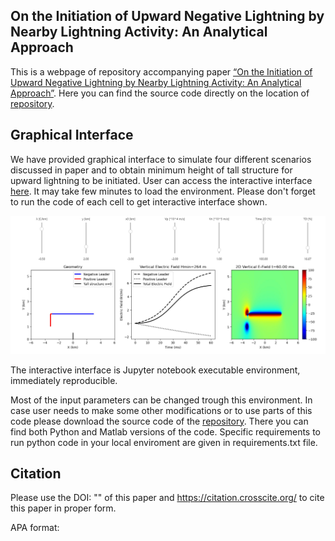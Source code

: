 ## On the Initiation of Upward Negative Lightning by Nearby Lightning Activity: An Analytical Approach
This is a webpage of repository accompanying paper [“On the Initiation of Upward Negative Lightning by Nearby Lightning Activity: An Analytical Approach”](https://www.agu.org/). Here you can find the source code directly on the location of [repository](https://github.com/IToni93/other_triggered_lightning_analytical).

## Graphical Interface
We have provided graphical interface to simulate four different scenarios discussed in paper and to obtain minimum height of tall structure for upward lightning to be initiated. User can access the interactive interface [here](). It may take few minutes to load the environment. Please don't forget to run the code of each cell to get interactive interface shown.

![GitHub Logo](figs/interface.JPG)

The interactive interface is Jupyter notebook executable environment, immediately reproducible.

Most of the input parameters can be changed trough this environment. In case user needs to make some other modifications or to use parts of this code please download the source code of the [repository](https://github.com/IToni93/other_triggered_lightning_analytical). There you can find both Python and Matlab versions of the code. Specific requirements to run python code in your local enviroment are given in requirements.txt file.

## Citation
Please use the DOI: "" of this paper and https://citation.crosscite.org/ to cite this paper in proper form.

APA format:
